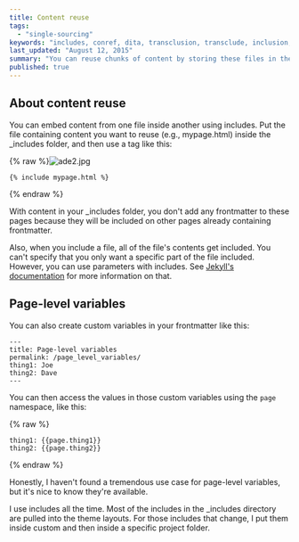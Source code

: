 ```yaml
---
title: Content reuse
tags: 
  - "single-sourcing"
keywords: "includes, conref, dita, transclusion, transclude, inclusion, reference"
last_updated: "August 12, 2015"
summary: "You can reuse chunks of content by storing these files in the includes folder. You then choose to include the file where you need it. This works similar to conref in DITA, except that you can include the file in any content type."
published: true
---
```




## About content reuse
You can embed content from one file inside another using includes. Put the file containing content you want to reuse (e.g., mypage.html) inside the \_includes folder, and then use a tag like this:

{% raw %}![ade2.jpg]({{site.baseurl}}/ade2.jpg)

```
{% include mypage.html %}
```
{% endraw %}

With content in your \_includes folder, you don't add any frontmatter to these pages because they will be included on other pages already containing frontmatter.

Also, when you include a file, all of the file's contents get included. You can't specify that you only want a specific part of the file included. However, you can use parameters with includes. See [Jekyll's documentation](http://stackoverflow.com/questions/21976330/passing-parameters-to-inclusion-in-liquid-templates) for more information on that.

## Page-level variables

You can also create custom variables in your frontmatter like this: 

```
---
title: Page-level variables
permalink: /page_level_variables/
thing1: Joe
thing2: Dave
---
```

You can then access the values in those custom variables using the `page` namespace, like this:


{% raw %}
```
thing1: {{page.thing1}}
thing2: {{page.thing2}}
```
{% endraw %}

Honestly, I haven't found a tremendous use case for page-level variables, but it's nice to know they're available. 

I use includes all the time. Most of the includes in the \_includes directory are pulled into the theme layouts. For those includes that change, I put them inside custom and then inside a specific project folder.
